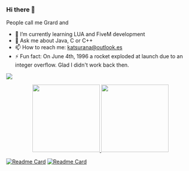 ### Hi there 👋

People call me Grard and

<!-- - 🔭 I’m currently working on -->
<!-- - 👯 I’m looking to collaborate on ...
- 🤔 I’m looking for help with ... -->
- 🌱 I’m currently learning LUA and FiveM development
- 💬 Ask me about Java, C or C++
- 📫 How to reach me: katsurana@outlook.es
- ⚡ Fun fact: On June 4th, 1996 a rocket exploded at launch due to an integer overflow. Glad I didn't work back then.

![](https://komarev.com/ghpvc/?username=ItsGrard)


<p align="center">
<a href="https://github.com/ItsGrard">
  <img height="180em" src="https://github-readme-stats-eight-theta.vercel.app/api?username=ItsGrard&show_icons=true&theme=vue-dark&include_all_commits=true&count_private=true" />
  <img height="180em" src="https://github-readme-stats-eight-theta.vercel.app/api/top-langs/?username=ItsGrard&layout=compact&exclude_lang=java+r&theme=vue-dark" />
</a>
</p>

[![Readme Card](https://github-readme-stats.vercel.app/api/pin/?username=ItsGrard&repo=ShellProject2)](https://github.com/ItsGrard/ShellProject2) [![Readme Card](https://github-readme-stats.vercel.app/api/pin/?username=ItsGrard&repo=costa_AutoMessage)](https://github.com/ItsGrard/costa_AutoMessage)








